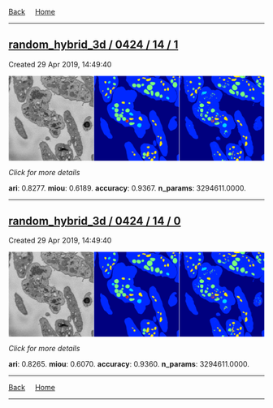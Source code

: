 
[Back](..)&nbsp;&nbsp;&nbsp;&nbsp;&nbsp;[Home](https://leapmanlab.github.io/snapshots)

---

<div class="summary"><a href="1"><h2>random_hybrid_3d / 0424 / 14 / 1</h2></a><p>Created 29 Apr 2019, 14:49:40
</p><a href="1"><img src="1/media/summary.png" align="center"></a><p>
<i>Click for more details</i>
</p></div>

**ari**: 0.8277. **miou**: 0.6189. **accuracy**: 0.9367. **n_params**: 3294611.0000. 

---

<div class="summary"><a href="0"><h2>random_hybrid_3d / 0424 / 14 / 0</h2></a><p>Created 29 Apr 2019, 14:49:40
</p><a href="0"><img src="0/media/summary.png" align="center"></a><p>
<i>Click for more details</i>
</p></div>

**ari**: 0.8265. **miou**: 0.6070. **accuracy**: 0.9360. **n_params**: 3294611.0000. 

---

[Back](..)&nbsp;&nbsp;&nbsp;&nbsp;&nbsp;[Home](https://leapmanlab.github.io/snapshots)

---
